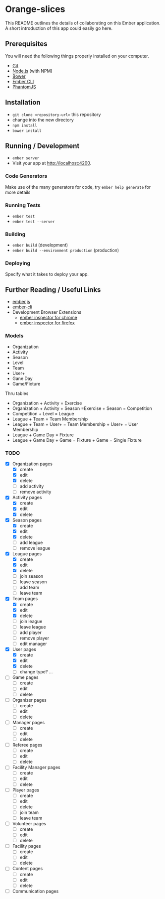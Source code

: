 # Orange-slices

This README outlines the details of collaborating on this Ember application.
A short introduction of this app could easily go here.

## Prerequisites

You will need the following things properly installed on your computer.

* [Git](http://git-scm.com/)
* [Node.js](http://nodejs.org/) (with NPM)
* [Bower](http://bower.io/)
* [Ember CLI](http://www.ember-cli.com/)
* [PhantomJS](http://phantomjs.org/)

## Installation

* `git clone <repository-url>` this repository
* change into the new directory
* `npm install`
* `bower install`

## Running / Development

* `ember server`
* Visit your app at [http://localhost:4200](http://localhost:4200).

### Code Generators

Make use of the many generators for code, try `ember help generate` for more details

### Running Tests

* `ember test`
* `ember test --server`

### Building

* `ember build` (development)
* `ember build --environment production` (production)

### Deploying

Specify what it takes to deploy your app.

## Further Reading / Useful Links

* [ember.js](http://emberjs.com/)
* [ember-cli](http://www.ember-cli.com/)
* Development Browser Extensions
  * [ember inspector for chrome](https://chrome.google.com/webstore/detail/ember-inspector/bmdblncegkenkacieihfhpjfppoconhi)
  * [ember inspector for firefox](https://addons.mozilla.org/en-US/firefox/addon/ember-inspector/)

### Models

- Organization
- Activity
- Season
- Level
- Team
- User+
- Gane Day
- Game/Fixture

Thru tables
- Organization + Activity = Exercise
- Organization + Activity + Season =Exercise + Season = Competition
- Competition + Level = League
- League + Team = Team Membership
- League + Team + User+ = Team Membership + User+ = User Membership
- League + Game Day = Fixture
- League + Game Day + Game = Fixture + Game = Single Fixture

### TODO

- [x] Organization pages
  - [x] create
  - [x] edit
  - [x] delete
  - [ ] add activity
  - [ ] remove activity
- [x] Activity pages
  - [x] create
  - [x] edit
  - [x] delete
- [x] Season pages
  - [x] create
  - [x] edit
  - [x] delete
  - [ ] add league
  - [ ] remove league
- [x] League pages
  - [x] create
  - [x] edit
  - [x] delete
  - [ ] join season
  - [ ] leave season
  - [ ] add team
  - [ ] leave team
- [x] Team pages
  - [x] create
  - [x] edit
  - [x] delete
  - [ ] join league
  - [ ] leave league
  - [ ] add player
  - [ ] remove player
  - [ ] edit manager
- [x] User pages
  - [x] create
  - [x] edit
  - [x] delete
  - [ ] change type?
  ...
- [ ] Game pages
  - [ ] create
  - [ ] edit
  - [ ] delete
- [ ] Organizer pages
  - [ ] create
  - [ ] edit
  - [ ] delete
- [ ] Manager pages
  - [ ] create
  - [ ] edit
  - [ ] delete
- [ ] Referee pages
  - [ ] create
  - [ ] edit
  - [ ] delete
- [ ] Facility Manager pages
  - [ ] create
  - [ ] edit
  - [ ] delete
- [ ] Player pages
  - [ ] create
  - [ ] edit
  - [ ] delete
  - [ ] join team
  - [ ] leave team
- [ ] Volunteer pages
  - [ ] create
  - [ ] edit
  - [ ] delete
- [ ] Facility pages
  - [ ] create
  - [ ] edit
  - [ ] delete
- [ ] Content pages
  - [ ] create
  - [ ] edit
  - [ ] delete
- [ ] Communication pages
